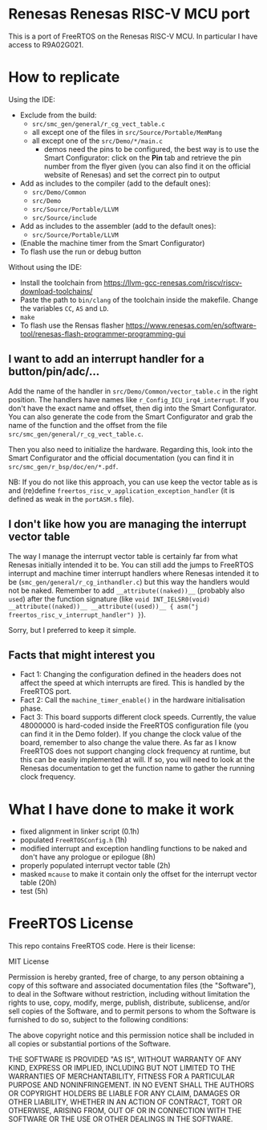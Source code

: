 # Renesas Renesas RISC-V MCU port

This is a port of FreeRTOS on the Renesas RISC-V MCU. In particular I have access to R9A02G021.

# How to replicate

Using the IDE:
- Exclude from the build:
	- `src/smc_gen/general/r_cg_vect_table.c`
	- all except one of the files in `src/Source/Portable/MemMang` 
	- all except one of the `src/Demo/*/main.c`
		- demos need the pins to be configured, the best way is to use the Smart Configurator: click on the **Pin** tab and retrieve the pin number from the flyer given (you can also find it on the official website of Renesas) and set the correct pin to output
- Add as includes to the compiler (add to the default ones):
	- `src/Demo/Common`
	- `src/Demo`
	- `src/Source/Portable/LLVM` 
	- `src/Source/include` 
- Add as includes to the assembler (add to the default ones):
	- `src/Source/Portable/LLVM`
- (Enable the machine timer from the Smart Configurator)
- To flash use the run or debug button

Without using the IDE:
- Install the toolchain from https://llvm-gcc-renesas.com/riscv/riscv-download-toolchains/ 
- Paste the path to `bin/clang` of the toolchain inside the makefile. Change the variables `CC`, `AS` and `LD`.
- `make`
- To flash use the Rensas flasher https://www.renesas.com/en/software-tool/renesas-flash-programmer-programming-gui

## I want to add an interrupt handler for a button/pin/adc/...

Add the name of the handler in `src/Demo/Common/vector_table.c` in the right position. The handlers have names like `r_Config_ICU_irq4_interrupt`. If you don't have the exact name and offset, then dig into the Smart Configurator. You can also generate the code from the Smart Configurator and grab the name of the function and the offset from the file `src/smc_gen/general/r_cg_vect_table.c`.

Then you also need to initialize the hardware. Regarding this, look into the Smart Configurator and the official documentation (you can find it in `src/smc_gen/r_bsp/doc/en/*.pdf`.

NB: If you do not like this approach, you can use keep the vector table as is and (re)define `freertos_risc_v_application_exception_handler` (it is defined as weak in the `portASM.s` file).

## I don't like how you are managing the interrupt vector table

The way I manage the interrupt vector table is certainly far from what Renesas initially intended it to be. You can still add the jumps to FreeRTOS interrupt and machine timer interrupt handlers where Renesas intended it to be (`smc_gen/general/r_cg_inthandler.c`) but this way the handlers would not be naked. Remember to add `__attribute((naked))__` (probably also `used`) after the function signature (like `void INT_IELSR0(void) __attribute((naked))__ __attribute((used))__ { asm("j freertos_risc_v_interrupt_handler") }`).

Sorry, but I preferred to keep it simple.

## Facts that might interest you

- Fact 1: Changing the configuration defined in the headers does not affect the speed at which interrupts are fired. This is handled by the FreeRTOS port. 
- Fact 2: Call the `machine_timer_enable()` in the hardware initialisation phase.
- Fact 3: This board supports different clock speeds. Currently, the value 48000000 is hard-coded inside the FreeRTOS configuration file (you can find it in the Demo folder). If you change the clock value of the board, remember to also change the value there. As far as I know FreeRTOS does not support changing clock frequency at runtime, but this can be easily implemented at will. If so, you will need to look at the Renesas documentation to get the function name to gather the running clock frequency.

# What I have done to make it work

- fixed alignment in linker script (0.1h)
- populated `FreeRTOSConfig.h` (1h)
- modified interrupt and exception handling functions to be naked and don't have any prologue or epilogue (8h)
- properly populated interrupt vector table (2h)
- masked `mcause` to make it contain only the offset for the interrupt vector table (20h)
- test (5h)
 
# FreeRTOS License

This repo contains FreeRTOS code. Here is their license:

MIT License

Permission is hereby granted, free of charge, to any person obtaining a copy of this software and associated documentation files (the "Software"), to deal in the Software without restriction, including without limitation the rights to use, copy, modify, merge, publish, distribute, sublicense, and/or sell copies of the Software, and to permit persons to whom the Software is furnished to do so, subject to the following conditions:

The above copyright notice and this permission notice shall be included in all copies or substantial portions of the Software.

THE SOFTWARE IS PROVIDED "AS IS", WITHOUT WARRANTY OF ANY KIND, EXPRESS OR IMPLIED, INCLUDING BUT NOT LIMITED TO THE WARRANTIES OF MERCHANTABILITY, FITNESS FOR A PARTICULAR PURPOSE AND NONINFRINGEMENT. IN NO EVENT SHALL THE AUTHORS OR COPYRIGHT HOLDERS BE LIABLE FOR ANY CLAIM, DAMAGES OR OTHER LIABILITY, WHETHER IN AN ACTION OF CONTRACT, TORT OR OTHERWISE, ARISING FROM, OUT OF OR IN CONNECTION WITH THE SOFTWARE OR THE USE OR OTHER DEALINGS IN THE SOFTWARE.
